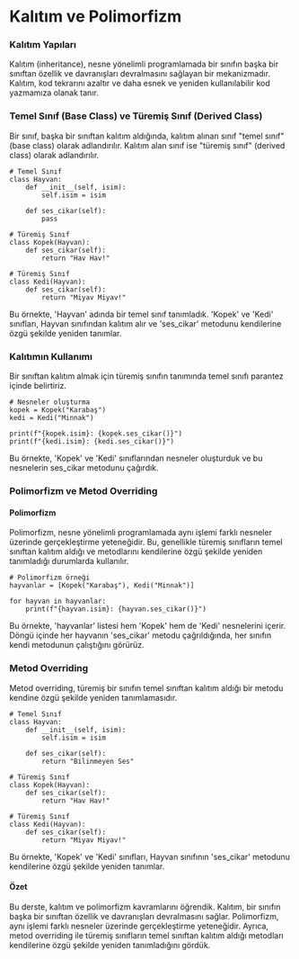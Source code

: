 # Kalıtım ve Polimorfizm
### Kalıtım Yapıları
Kalıtım (inheritance), nesne yönelimli programlamada bir sınıfın başka bir sınıftan özellik ve davranışları devralmasını sağlayan bir mekanizmadır. Kalıtım, kod tekrarını azaltır ve daha esnek ve yeniden kullanılabilir kod yazmamıza olanak tanır.

### Temel Sınıf (Base Class) ve Türemiş Sınıf (Derived Class)
Bir sınıf, başka bir sınıftan kalıtım aldığında, kalıtım alınan sınıf "temel sınıf" (base class) olarak adlandırılır. Kalıtım alan sınıf ise "türemiş sınıf" (derived class) olarak adlandırılır.

````
# Temel Sınıf
class Hayvan:
    def __init__(self, isim):
        self.isim = isim

    def ses_cikar(self):
        pass

# Türemiş Sınıf
class Kopek(Hayvan):
    def ses_cikar(self):
        return "Hav Hav!"

# Türemiş Sınıf
class Kedi(Hayvan):
    def ses_cikar(self):
        return "Miyav Miyav!"
````
Bu örnekte, 'Hayvan' adında bir temel sınıf tanımladık. 'Kopek' ve 'Kedi' sınıfları, Hayvan sınıfından kalıtım alır ve 'ses_cikar' metodunu kendilerine özgü şekilde yeniden tanımlar.

### Kalıtımın Kullanımı
Bir sınıftan kalıtım almak için türemiş sınıfın tanımında temel sınıfı parantez içinde belirtiriz.

````
# Nesneler oluşturma
kopek = Kopek("Karabaş")
kedi = Kedi("Minnak")

print(f"{kopek.isim}: {kopek.ses_cikar()}")
print(f"{kedi.isim}: {kedi.ses_cikar()}")
````
Bu örnekte, 'Kopek' ve 'Kedi' sınıflarından nesneler oluşturduk ve bu nesnelerin ses_cikar metodunu çağırdık.

### Polimorfizm ve Metod Overriding
#### Polimorfizm
Polimorfizm, nesne yönelimli programlamada aynı işlemi farklı nesneler üzerinde gerçekleştirme yeteneğidir. Bu, genellikle türemiş sınıfların temel sınıftan kalıtım aldığı ve metodlarını kendilerine özgü şekilde yeniden tanımladığı durumlarda kullanılır.

````
# Polimorfizm örneği
hayvanlar = [Kopek("Karabaş"), Kedi("Minnak")]

for hayvan in hayvanlar:
    print(f"{hayvan.isim}: {hayvan.ses_cikar()}")
````
Bu örnekte, 'hayvanlar' listesi hem 'Kopek' hem de 'Kedi' nesnelerini içerir. Döngü içinde her hayvanın 'ses_cikar' metodu çağrıldığında, her sınıfın kendi metodunun çalıştığını görürüz.

### Metod Overriding
Metod overriding, türemiş bir sınıfın temel sınıftan kalıtım aldığı bir metodu kendine özgü şekilde yeniden tanımlamasıdır.

````
# Temel Sınıf
class Hayvan:
    def __init__(self, isim):
        self.isim = isim

    def ses_cikar(self):
        return "Bilinmeyen Ses"

# Türemiş Sınıf
class Kopek(Hayvan):
    def ses_cikar(self):
        return "Hav Hav!"

# Türemiş Sınıf
class Kedi(Hayvan):
    def ses_cikar(self):
        return "Miyav Miyav!"
````
Bu örnekte, 'Kopek' ve 'Kedi' sınıfları, Hayvan sınıfının 'ses_cikar' metodunu kendilerine özgü şekilde yeniden tanımlar.


#### Özet
Bu derste, kalıtım ve polimorfizm kavramlarını öğrendik. Kalıtım, bir sınıfın başka bir sınıftan özellik ve davranışları devralmasını sağlar. Polimorfizm, aynı işlemi farklı nesneler üzerinde gerçekleştirme yeteneğidir. Ayrıca, metod overriding ile türemiş sınıfların temel sınıftan kalıtım aldığı metodları kendilerine özgü şekilde yeniden tanımladığını gördük.





